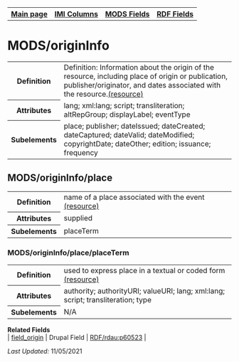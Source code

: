 <!DOCTYPE html>
<html>

<body>
<table style="width:100%">
  <tr>
    <th><a href="index.md">Main page</a></th>
	<th><a href="IMI.md">IMI Columns</a></th>
    <th><a href="MODS.md">MODS Fields</a></th>
    <th><a href="RDF.md">RDF Fields</a></th>
  </tr>
</table>


<h1>MODS/originInfo</h1>
<table>
<tr>
	<th>Definition</th>
	<td>Definition: Information about the origin of the resource, including place of origin or publication, publisher/originator, and dates associated with the resource.<a href="https://www.loc.gov/standards/mods/userguide/origininfo.html">(resource)</a></td>
</tr>
<tr>
	<th>Attributes</th>
	<td>lang; xml:lang; script; transliteration; altRepGroup; displayLabel; eventType</td>
</tr>
<tr>
	<th>Subelements</th>
	<td>place; publisher; dateIssued; dateCreated; dateCaptured; dateValid; dateModified; copyrightDate; dateOther; edition; issuance; frequency</td>
</tr>
</table>
<h2>MODS/originInfo/place</h2>
<table>
<tr>
	<th>Definition</th>
	<td>name of a place associated with the event <a href="https://www.loc.gov/standards/mods/userguide/origininfo.html#place">(resource)</a></td>
</tr>
<tr>
	<th>Attributes</th>
	<td>supplied</td>
</tr>
<tr>
	<th>Subelements</th>
	<td>placeTerm</td>
</tr>
</table>
<h3>MODS/originInfo/place/placeTerm</h3>
<table>
<tr>
	<th>Definition</th>
	<td>used to express place in a textual or coded form <a href="https://www.loc.gov/standards/mods/userguide/origininfo.html#placeterm">(resource)</a></td>
</tr>
<tr>
	<th>Attributes</th>
	<td>authority; authorityURI; valueURI; lang; xml:lang; script; transliteration; type</td>
</tr>
<tr>
	<th>Subelements</th>
	<td>N/A</td>
</tr>
</table>

<dl>
	<dt><b>Related Fields</b></dt>
		| <a href="field_origin.md">field_origin</a> |
		<a href-"DrupalFields.md">Drupal Field</a> | 
		<a href="rdf.rdau.p60523.md">RDF/rdau:p60523</a> |
</dl>
<p><i>Last Updated: </i>11/05/2021</p>
</body>
</html>